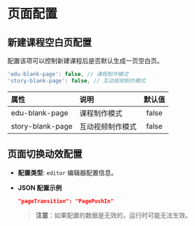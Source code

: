 # 页面配置

## 新建课程空白页配置

配置该项可以控制新建课程后是否默认生成一页空白页。

```js
'edu-blank-page': false, // 课程制作模式
'story-blank-page': false, // 互动视频制作模式
```

| 属性 | 说明 | 默认值|
| :--- | :--- | :---: |
| edu-blank-page|  课程制作模式 | false |
| story-blank-page|  互动视频制作模式  |false |

## 页面切换动效配置

- **配置类型**: `editor` 编辑器配置信息。

- **JSON 配置示例**

  ```json
  "pageTransition": "PagePushIn"
  ```

  >**注意**：如果配置的数据是无效的，运行时可能无法生效。
